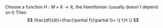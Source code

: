 Choose a function $H:M\times \mathbb{R}\to \mathbb{R}$, the Hamiltonian (usually doesn't depend on $t$)
Then
$$
\frac{df}{dt}=\frac{\partial f}{\partial t}+ \{ f,H \}
$$

